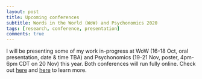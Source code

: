 ```yaml
---
layout: post
title: Upcoming conferences
subtitle: Words in the World (WoW) and Psychonomics 2020
tags: [research, conference, presentation]
comments: true
---
```


I will be presenting some of my work in-progress at WoW (16-18 Oct, oral presentation, date & time TBA) and Psychonomics (19-21 Nov, poster, 4pm-6pm CDT on 20 Nov) this year. Both conferences will run fully online.
Check out [here](http://wordsintheworld.ca/wow-conference-2020/) and [here](https://www.psychonomic.org/page/2020annualmeeting) to learn more.


